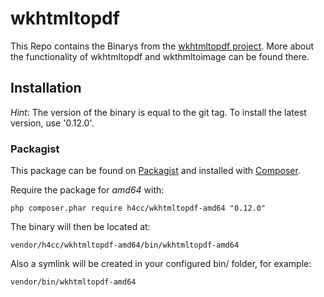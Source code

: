 wkhtmltopdf
================

This Repo contains the Binarys from the [wkhtmltopdf project](http://wkhtmltopdf.org/).
More about the functionality of wkhtmltopdf and wkthmltoimage can be found there.

## Installation

_Hint_:
The version of the binary is equal to the git tag.
To install the latest version, use '0.12.0'.

### Packagist

This package can be found on [Packagist](http://packagist.org) and installed with [Composer](https://getcomposer.org/).

Require the package for _amd64_ with:

    php composer.phar require h4cc/wkhtmltopdf-amd64 "0.12.0"

The binary will then be located at:

    vendor/h4cc/wkhtmltopdf-amd64/bin/wkhtmltopdf-amd64

Also a symlink will be created in your configured bin/ folder, for example:

    vendor/bin/wkhtmltopdf-amd64

